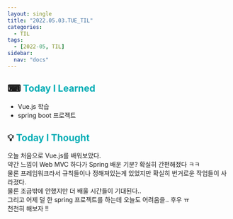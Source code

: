```yaml
---
layout: single
title: "2022.05.03.TUE_TIL"
categories:
  - TIL
tags:
  - [2022-05, TIL]
sidebar:
  nav: "docs"
---
```


## ⌨ <a style="color:#00adb5">Today I Learned</a>

- Vue.js 학습
- spring boot 프로젝트

## 💡 <a style="color:#00adb5">Today I Thought</a>

오늘 처음으로 Vue.js를 배워보았다.<br>
약간 느낌이 Web MVC 하다가 Spring 배운 기분? 확실히 간편해졌다 ㅋㅋ<br>
물론 프레임워크라서 규칙들이나 정해져있는게 있었지만 확실히 번거로운 작업들이 사라졌다.<br>
물론 조금밖에 안했지만 더 배울 시간들이 기대된다..<br>
그리고 어제 덜 한 spring 프로젝트를 하는데 오늘도 어려움을.. 후우 ㅠ <br>
천천히 해보자 !!

